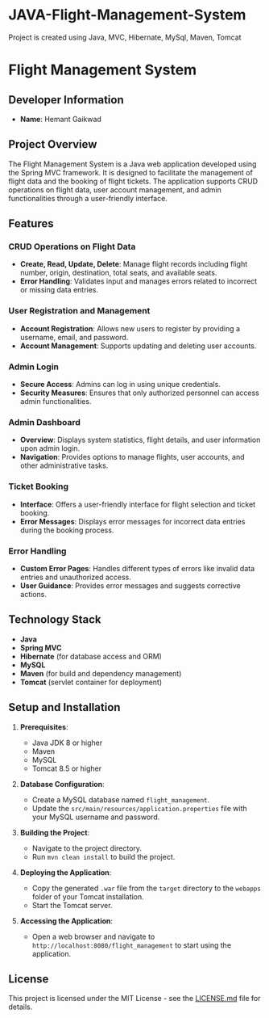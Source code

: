 # JAVA-Flight-Management-System
Project is created using Java, MVC, Hibernate, MySql, Maven, Tomcat

# Flight Management System

## Developer Information
- **Name**: Hemant Gaikwad

## Project Overview
The Flight Management System is a Java web application developed using the Spring MVC framework. It is designed to facilitate the management of flight data and the booking of flight tickets. The application supports CRUD operations on flight data, user account management, and admin functionalities through a user-friendly interface.

## Features

### CRUD Operations on Flight Data
- **Create, Read, Update, Delete**: Manage flight records including flight number, origin, destination, total seats, and available seats.
- **Error Handling**: Validates input and manages errors related to incorrect or missing data entries.

### User Registration and Management
- **Account Registration**: Allows new users to register by providing a username, email, and password.
- **Account Management**: Supports updating and deleting user accounts.

### Admin Login
- **Secure Access**: Admins can log in using unique credentials.
- **Security Measures**: Ensures that only authorized personnel can access admin functionalities.

### Admin Dashboard
- **Overview**: Displays system statistics, flight details, and user information upon admin login.
- **Navigation**: Provides options to manage flights, user accounts, and other administrative tasks.

### Ticket Booking
- **Interface**: Offers a user-friendly interface for flight selection and ticket booking.
- **Error Messages**: Displays error messages for incorrect data entries during the booking process.

### Error Handling
- **Custom Error Pages**: Handles different types of errors like invalid data entries and unauthorized access.
- **User Guidance**: Provides error messages and suggests corrective actions.

## Technology Stack
- **Java**
- **Spring MVC**
- **Hibernate** (for database access and ORM)
- **MySQL**
- **Maven** (for build and dependency management)
- **Tomcat** (servlet container for deployment)

## Setup and Installation
1. **Prerequisites**:
   - Java JDK 8 or higher
   - Maven
   - MySQL
   - Tomcat 8.5 or higher

2. **Database Configuration**:
   - Create a MySQL database named `flight_management`.
   - Update the `src/main/resources/application.properties` file with your MySQL username and password.

3. **Building the Project**:
   - Navigate to the project directory.
   - Run `mvn clean install` to build the project.

4. **Deploying the Application**:
   - Copy the generated `.war` file from the `target` directory to the `webapps` folder of your Tomcat installation.
   - Start the Tomcat server.

5. **Accessing the Application**:
   - Open a web browser and navigate to `http://localhost:8080/flight_management` to start using the application.

## License
This project is licensed under the MIT License - see the [LICENSE.md](LICENSE.md) file for details.
